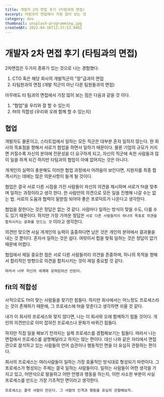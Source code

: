 ```yaml
---
title: 개발자 2차 면접 후기 (타팀과의 면접)
excerpt: 타팀과의 면접에서 가장 많이 보는 것
category: dev
thumbnail: unsplash-programming.jpg
createdAt: 2022-04-16T12:37:53.940Z
---
```

# 개발자 2차 면접 후기 (타팀과의 면접)

2차면접은 두가지 종류가 있는 것으로 나는 경험했다.
1. CTO 혹은 해당 회사의 개발직군의 "장"급과의 면접
2. 타팀원과의 면접 (개발 직군이 아닌 다른 팀원들과의 면접)

아무래도 타 팀과의 면접에서 가장 많이 보는 점은 다음과 같을 것 이다.
1. "협업"을 우리와 잘 할 수 있는지
2. fit의 적합성 (우리와 오래 함께 할 수 있는지)

## 협업
개발자도 물론이고, 스타트업에서 일하는 모든 직군은 대부분 혼자 일하지 않는다.
한 회사의 목표점을 향해서 서로가 협업을 하면서 일하기 때문이다.
물론 기업의 규모가 커지면 커질수록 자신의 분야에 전문성을 더 요구하게 되고, 자신의 직군에 속한 사람들과 많이 일을 하게 되긴 하지만 타팀과의 협업이 아예 없어지는 것은 아니다.

개개인의 실력이 충분해도 이러한 협업 과정에서 어려움이 보인다면, 지원자를 최종 합격시키는 데에는 많은 의문사항이 들게 될 것이다.

협업은 결국 서로 다른 시점을 가진 사람들이 자신의 의견을 제시하며 서로가 fit을 맞추며 일하는 과정이라고 생각 한다.
한 사람만의 의견으로 모든 일을 진행해 나갈 수는 없는 법.
서로의 도움과 협력이 밑받침 되어야 좋은 프로덕트가 나온다고 생각한다.

협업을 잘한다는 것은 정답은 없는 것 같다.
사람마다 일하는 방식이 맞을 수도, 다를 수도 있기 때문이다.
하지만 가장 가까운 정답은 `서로 다른 사람들끼리 하나의 목표로 의견을 합치시키는 문화를 만드는 것` 이라고 생각한다.

의견만 맞으면 사실 개개인의 능력이 출중하다면 남은 것은 개인의 분야에서 결과물을 내는 것 뿐이다.
혼자서 일하는 것은 쉽다. 여럿이서 합을 맞춰 일하는 것은 정답이 없기 때문에 어렵다.

협업에서 제일 중요한 점은 서로 다른 사람들끼리 의견을 존중하며, 하나의 목적을 향해서 합리적인 방향으로 의견을 합치시키는 것이 제일 중요할 것 같다.

`따라서 너무 자신의 세계에 갖혀있어선 안된다.`

## fit의 적합성

사적으로도 fit이 맞는 사람들을 찾기란 힘들다.
하지만 회사에서는 어느정도 프로세스라는 것이 존재하기 때문에, 그 프로세스에 fit을 맞춘다고 생각하면 쉬울 것 같다.

내가 이 회사의 프로세스와 맞지 않다면, 나는 이 회사와 오래 함께하기 힘들 것이다.
개인의 의견만으로 이미 잡혀진 프로세스나 문화가 바뀌긴 힘들다.

하지만 직접 일을 해보기 전까지는 실제 프로세스를 경험해보기는 힘들다.
따라서 나는 면접에서 프로세스를 설명해달라고 하지는 않는 편이다.
대신 나와 같은 자리에서 면접관으로 참석하고 있는 사람들의 언어 습관이나 행동적인 면을 더 유심히 관찰하는 편이다.

회사의 프로세스는 여러사람들이 일하는 가장 효율적인 방식대로 형성되기 마련이다.
그 프로세스가 형성되는 주체는 결국 일하는 사람들이다.
일하는 사람들이 어떤 생각을 가지고 있고, 어떤식으로 말을하고 어떤 언행과 행동을 하는지, 이런 사소한 부분이 사실 프로세스를 만드는 가장 기초적인 면이라고 생각한다.

`프로세스는 결국 사람이 만든다. 그 사람의 인격과 행동을 유심히 관찰해보자.`











